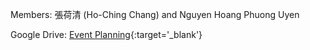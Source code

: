 Members: 張荷清 (Ho-Ching Chang) and Nguyen Hoang Phuong Uyen

Google Drive: [Event Planning](https://drive.google.com/drive/folders/1qWYRhxHF_cTOeFAWCs1HA3WNLepQm_am){:target='_blank'}

<!-- * Program planning
* Routes
* -->